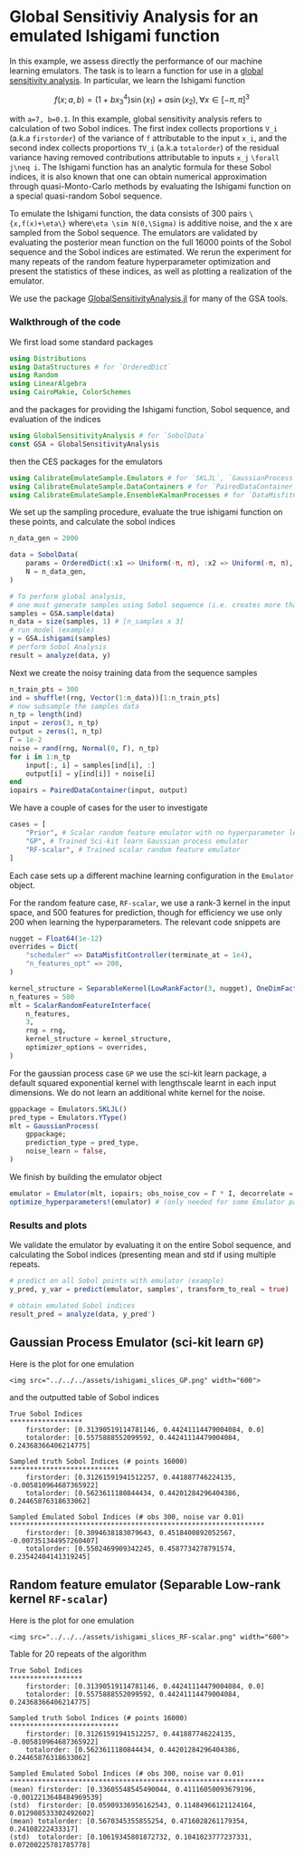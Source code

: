# Global Sensitiviy Analysis for an emulated Ishigami function

In this example, we assess directly the performance of our machine learning emulators. The task is to learn a function for use in a [global sensitivity analysis](https://en.wikipedia.org/wiki/Variance-based_sensitivity_analysis). In particular, we learn the Ishigami function
```math
f(x; a, b) = (1 + bx_3^4)\sin(x_1) + a \sin(x_2), \forall x\in [-\pi,\pi]^3
```
with ``a=7, b=0.1``. In this example, global sensitivity analysis refers to calculation of two Sobol indices. The first index collects proportions ``V_i`` (a.k.a `firstorder`) of the variance of ``f`` attributable to the input ``x_i``, and the second index collects proportions ``TV_i`` (a.k.a `totalorder`) of the residual variance having removed contributions attributable to inputs ``x_j`` ``\forall j\neq i``. The Ishigami function has an analytic formula for these Sobol indices, it is also known that one can obtain numerical approximation through quasi-Monto-Carlo methods by evaluating the Ishigami function on a special quasi-random Sobol sequence.

To emulate the Ishigami function, the data consists of 300 pairs ``\{x,f(x)+\eta\}`` where``\eta \sim N(0,\Sigma)`` is additive noise, and the x are sampled from the Sobol sequence. The emulators are validated by evaluating the posterior mean function on the full 16000 points of the Sobol sequence and the Sobol indices are estimated. We rerun the experiment for many repeats of the random feature hyperparameter optimization and present the statistics of these indices, as well as plotting a realization of the emulator.

We use the package [GlobalSensitivityAnalysis.jl](https://github.com/lrennels/GlobalSensitivityAnalysis.jl) for many of the GSA tools.

### Walkthrough of the code
We first load some standard packages
```julia
using Distributions
using DataStructures # for `OrderedDict`
using Random
using LinearAlgebra
using CairoMakie, ColorSchemes 
```
and the packages for providing the Ishigami function, Sobol sequence, and evaluation of the indices
```julia
using GlobalSensitivityAnalysis # for `SobolData`
const GSA = GlobalSensitivityAnalysis
```
then the CES packages for the emulators
```julia
using CalibrateEmulateSample.Emulators # for `SKLJL`, `GaussianProcess`, `SeparableKernel`, `LowRankFactor`, `OneDimFactor`, `ScalarRandomFeatureInterface`, `Emulator`
using CalibrateEmulateSample.DataContainers # for `PairedDataContainer`
using CalibrateEmulateSample.EnsembleKalmanProcesses # for `DataMisfitController`
```
We set up the sampling procedure, evaluate the true ishigami function on these points, and calculate the sobol indices
```julia
n_data_gen = 2000 

data = SobolData(
    params = OrderedDict(:x1 => Uniform(-π, π), :x2 => Uniform(-π, π), :x3 => Uniform(-π, π)),
    N = n_data_gen,
)

# To perform global analysis,
# one must generate samples using Sobol sequence (i.e. creates more than N points)
samples = GSA.sample(data)
n_data = size(samples, 1) # [n_samples x 3]
# run model (example)
y = GSA.ishigami(samples)
# perform Sobol Analysis
result = analyze(data, y)
```
Next we create the noisy training data from the sequence samples
```julia
n_train_pts = 300
ind = shuffle!(rng, Vector(1:n_data))[1:n_train_pts]
# now subsample the samples data
n_tp = length(ind)
input = zeros(3, n_tp)
output = zeros(1, n_tp)
Γ = 1e-2
noise = rand(rng, Normal(0, Γ), n_tp)
for i in 1:n_tp
    input[:, i] = samples[ind[i], :]
    output[i] = y[ind[i]] + noise[i]
end
iopairs = PairedDataContainer(input, output)
```
We have a couple of cases for the user to investigate
```julia
cases = [
    "Prior", # Scalar random feature emulator with no hyperparameter learning
    "GP", # Trained Sci-kit learn Gaussian process emulator
    "RF-scalar", # Trained scalar random feature emulator
]
```
Each case sets up a different machine learning configuration in the `Emulator` object.

For the random feature case, `RF-scalar`, we use a rank-3 kernel in the input space, and 500 features for prediction, though for efficiency we use only 200 when learning the hyperparameters. The relevant code snippets are
```julia
nugget = Float64(1e-12)
overrides = Dict(
    "scheduler" => DataMisfitController(terminate_at = 1e4),
    "n_features_opt" => 200,
)

kernel_structure = SeparableKernel(LowRankFactor(3, nugget), OneDimFactor())
n_features = 500
mlt = ScalarRandomFeatureInterface(
    n_features,
    3,
    rng = rng,
    kernel_structure = kernel_structure,
    optimizer_options = overrides,
)
```
For the gaussian process case `GP` we use the sci-kit learn package, a default squared exponential kernel with lengthscale learnt in each input dimensions. We do not learn an additional white kernel for the noise.
```julia
gppackage = Emulators.SKLJL()
pred_type = Emulators.YType()
mlt = GaussianProcess(
    gppackage;
    prediction_type = pred_type,
    noise_learn = false,
)
```
We finish by building the emulator object
```julia
emulator = Emulator(mlt, iopairs; obs_noise_cov = Γ * I, decorrelate = decorrelate)
optimize_hyperparameters!(emulator) # (only needed for some Emulator packages)
```

### Results and plots

We validate the emulator by evaluating it on the entire Sobol sequence, and calculating the Sobol indices (presenting mean and std if using multiple repeats.

```julia
# predict on all Sobol points with emulator (example)    
y_pred, y_var = predict(emulator, samples', transform_to_real = true)

# obtain emulated Sobol indices
result_pred = analyze(data, y_pred')
```

## Gaussian Process Emulator (sci-kit learn `GP`)

Here is the plot for one emulation
```@raw html
<img src="../../../assets/ishigami_slices_GP.png" width="600">
```
and the outputted table of Sobol indices
```
True Sobol Indices
******************
    firstorder: [0.31390519114781146, 0.44241114479004084, 0.0]
    totalorder: [0.5575888552099592, 0.44241114479004084, 0.24368366406214775]
 
Sampled truth Sobol Indices (# points 16000)
***************************
    firstorder: [0.31261591941512257, 0.441887746224135, -0.005810964687365922]
    totalorder: [0.5623611180844434, 0.44201284296404386, 0.24465876318633062]
 
Sampled Emulated Sobol Indices (# obs 300, noise var 0.01)
***************************************************************
    firstorder: [0.3094638183079643, 0.4518400892052567, -0.007351344957260407]
    totalorder: [0.5502469909342245, 0.4587734278791574, 0.23542404141319245]
```

## Random feature emulator (Separable Low-rank kernel `RF-scalar`)

Here is the plot for one emulation
```@raw html
<img src="../../../assets/ishigami_slices_RF-scalar.png" width="600">
```

Table for 20 repeats of the algorithm
```
True Sobol Indices
******************
    firstorder: [0.31390519114781146, 0.44241114479004084, 0.0]
    totalorder: [0.5575888552099592, 0.44241114479004084, 0.24368366406214775]
 
Sampled truth Sobol Indices (# points 16000)
***************************
    firstorder: [0.31261591941512257, 0.441887746224135, -0.005810964687365922]
    totalorder: [0.5623611180844434, 0.44201284296404386, 0.24465876318633062]
 
Sampled Emulated Sobol Indices (# obs 300, noise var 0.01)
***************************************************************
(mean) firstorder: [0.33605548545490044, 0.41116050093679196, -0.0012213648484969539]
(std)  firstorder: [0.05909336956162543, 0.11484966121124164, 0.012908533302492602]
(mean) totalorder: [0.5670345355855254, 0.4716028261179354, 0.24108222433317]
(std)  totalorder: [0.10619345801872732, 0.1041023777237331, 0.07200225781785778]

```

